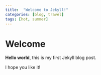 ```yaml
---
title:  "Welcome to Jekyll!"
categories: [blog, travel]
tags: [hot, summer]
---
```


# Welcome

**Hello world**, this is my first Jekyll blog post.

I hope you like it!